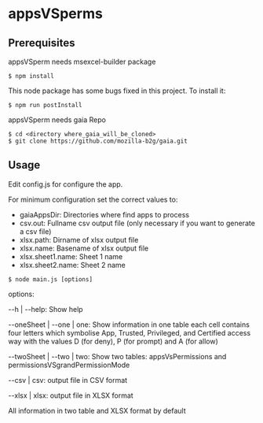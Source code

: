 # appsVSperms

## Prerequisites

appsVSperm needs msexcel-builder package

```
$ npm install
```

This node package has some bugs fixed in this project. To install it:

```
$ npm run postInstall
```

appsVSperm needs gaia Repo

```
$ cd <directory where_gaia_will_be_cloned>
$ git clone https://github.com/mozilla-b2g/gaia.git
```

## Usage

Edit config.js for configure the app.

For minimum configuration set the correct values to:
- gaiaAppsDir: Directories where find apps to process
- csv.out: Fullname csv output file (only necessary if you want to generate a csv file)
- xlsx.path: Dirname of xlsx output file
- xlsx.name: Basename of xlsx output file
- xlsx.sheet1.name: Sheet 1 name
- xlsx.sheet2.name: Sheet 2 name

```
$ node main.js [options]
```

options:

   --h | --help: Show help

   --oneSheet | --one | one: Show information in one table
      each cell contains four letters which symbolise App, Trusted, Privileged,
      and Certified access way with the values D (for deny), P (for prompt) and
      A (for allow)

  --twoSheet | --two | two: Show two tables:
        appsVsPermissions and permissionsVSgrandPermissionMode

  --csv | csv: output file in CSV format

  --xlsx | xlsx: output file in XLSX format


All information in two table and XLSX format by default
